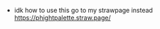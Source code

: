 - idk how to use this go to my strawpage instead https://phightpalette.straw.page/
<!---
phightpalette/phightpalette is a ✨ special ✨ repository because its `README.md` (this file) appears on your GitHub profile.
You can click the Preview link to take a look at your changes.
--->
